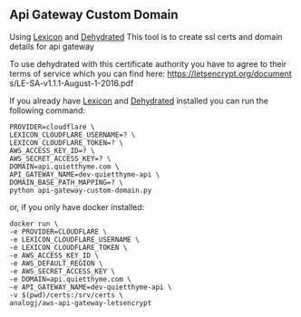 ## Api Gateway Custom Domain


Using [Lexicon](https://github.com/AnalogJ/lexicon) and [Dehydrated](https://github.com/lukas2511/dehydrated) This tool is to create ssl certs and domain details for api gateway

To use dehydrated with this certificate authority you have to agree to their terms of service which you can find here: https://letsencrypt.org/document
s/LE-SA-v1.1.1-August-1-2016.pdf


If you already have [Lexicon](https://github.com/AnalogJ/lexicon) and [Dehydrated](https://github.com/lukas2511/dehydrated) installed
you can run the following command:


	PROVIDER=cloudflare \
	LEXICON_CLOUDFLARE_USERNAME=? \
	LEXICON_CLOUDFLARE_TOKEN=? \
	AWS_ACCESS_KEY_ID=? \
	AWS_SECRET_ACCESS_KEY=? \
	DOMAIN=api.quietthyme.com \
	API_GATEWAY_NAME=dev-quietthyme-api \
	DOMAIN_BASE_PATH_MAPPING=? \
	python api-gateway-custom-domain.py


or, if you only have docker installed:

	docker run \
	-e PROVIDER=CLOUDFLARE \
	-e LEXICON_CLOUDFLARE_USERNAME \
	-e LEXICON_CLOUDFLARE_TOKEN \
	-e AWS_ACCESS_KEY_ID \
	-e AWS_DEFAULT_REGION \
	-e AWS_SECRET_ACCESS_KEY \
	-e DOMAIN=api.quietthyme.com \
	-e API_GATEWAY_NAME=dev-quietthyme-api \
	-v $(pwd)/certs:/srv/certs \
	analogj/aws-api-gateway-letsencrypt
